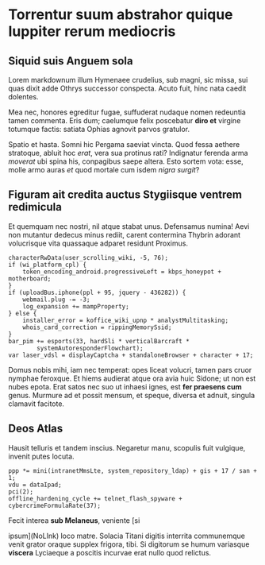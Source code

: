# Torrentur suum abstrahor quique Iuppiter rerum mediocris

## Siquid suis Anguem sola

Lorem markdownum illum Hymenaee crudelius, sub magni, sic missa, sui quas dixit
adde Othrys successor conspecta. Acuto fuit, hinc nata caedit dolentes.

Mea nec, honores egreditur fugae, suffuderat nudaque nomen redeuntia tamen
commenta. Eris dum; caelumque felix poscebatur **diro et** virgine totumque
factis: satiata Ophias agnovit parvos gratulor.

Spatio et hasta. Somni hic Pergama saeviat vincta. Quod fessa aethere stratoque,
abluit hoc *erat*, vera sua protinus rati? Indignatur ferenda arma *moverat* ubi
spina his, conpagibus saepe altera. Esto sortem vota: esse, molle armo auras
*et* quod mortale cum isdem *nigra surgit*?

## Figuram ait credita auctus Stygiisque ventrem redimicula

Et quemquam nec nostri, nil atque stabat unus. Defensamus numina! Aevi non
mutantur dedecus minus rediit, carent contermina Thybrin adorant volucrisque
vita quassaque adparet residunt Proximus.

    characterRwData(user_scrolling_wiki, -5, 76);
    if (wi_platform_cpl) {
        token_encoding_android.progressiveLeft = kbps_honeypot + motherboard;
    }
    if (uploadBus.iphone(ppl + 95, jquery - 436282)) {
        webmail.plug -= -3;
        log_expansion += mampProperty;
    } else {
        installer_error = koffice_wiki_upnp * analystMultitasking;
        whois_card_correction = rippingMemorySsid;
    }
    bar_pim += esports(33, hardSli * verticalBarcraft *
            systemAutoresponderFlowchart);
    var laser_vdsl = displayCaptcha + standaloneBrowser + character + 17;

Domus nobis mihi, iam nec temperat: opes liceat volucri, tamen pars cruor
nymphae feroxque. Et hiems audierat atque ora avia huic Sidone; ut non est nubes
epota. Erat satos nec suo ut inhaesi ignes, est **fer praesens cum** genus.
Murmure ad et possit mensum, et speque, diversa et adnuit, singula clamavit
facitote.

## Deos Atlas

Hausit telluris et tandem inscius. Negaretur manu, scopulis fuit vulgique,
invenit putes locuta.

    ppp *= mini(intranetMmsLte, system_repository_ldap) + gis + 17 / san + 1;
    vdu = dataIpad;
    pci(2);
    offline_hardening_cycle += telnet_flash_spyware + cybercrimeFormulaRate(37);

Fecit interea **sub Melaneus**, veniente [si

ipsum](NoLInk) loco matre. Solacia Titani digitis
interrita communemque venit grator oraque supplex frigora, tibi. Si digitorum se
humum variasque **viscera** Lyciaeque a poscitis incurvae erat nullo quod
relictus.
